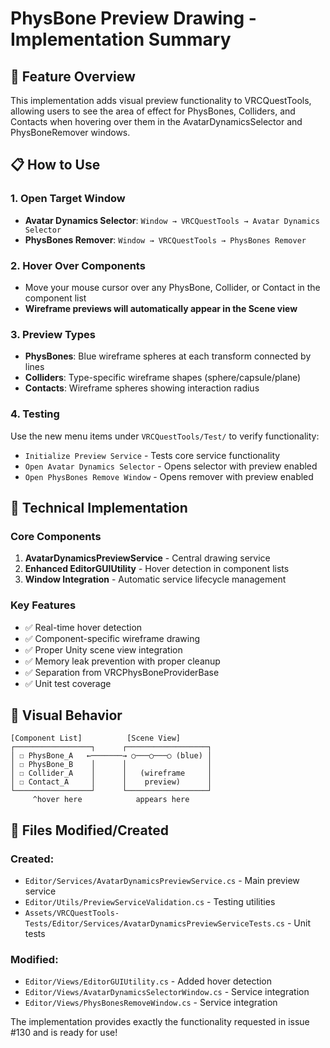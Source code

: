 # PhysBone Preview Drawing - Implementation Summary

## 🎯 Feature Overview

This implementation adds visual preview functionality to VRCQuestTools, allowing users to see the area of effect for PhysBones, Colliders, and Contacts when hovering over them in the AvatarDynamicsSelector and PhysBoneRemover windows.

## 📋 How to Use

### 1. Open Target Window
- **Avatar Dynamics Selector**: `Window → VRCQuestTools → Avatar Dynamics Selector`
- **PhysBones Remover**: `Window → VRCQuestTools → PhysBones Remover`

### 2. Hover Over Components
- Move your mouse cursor over any PhysBone, Collider, or Contact in the component list
- **Wireframe previews will automatically appear in the Scene view**

### 3. Preview Types
- **PhysBones**: Blue wireframe spheres at each transform connected by lines
- **Colliders**: Type-specific wireframe shapes (sphere/capsule/plane)
- **Contacts**: Wireframe spheres showing interaction radius

### 4. Testing
Use the new menu items under `VRCQuestTools/Test/` to verify functionality:
- `Initialize Preview Service` - Tests core service functionality
- `Open Avatar Dynamics Selector` - Opens selector with preview enabled
- `Open PhysBones Remove Window` - Opens remover with preview enabled

## 🔧 Technical Implementation

### Core Components

1. **AvatarDynamicsPreviewService** - Central drawing service
2. **Enhanced EditorGUIUtility** - Hover detection in component lists
3. **Window Integration** - Automatic service lifecycle management

### Key Features

- ✅ Real-time hover detection
- ✅ Component-specific wireframe drawing
- ✅ Proper Unity scene view integration
- ✅ Memory leak prevention with proper cleanup
- ✅ Separation from VRCPhysBoneProviderBase
- ✅ Unit test coverage

## 🎨 Visual Behavior

```
[Component List]          [Scene View]
┌─────────────────┐      ┌──────────────────┐
│ ☐ PhysBone_A   ←───────→ ○───○───○ (blue) │
│ ☐ PhysBone_B    │      │                  │
│ ☐ Collider_A    │      │   (wireframe     │
│ ☐ Contact_A     │      │    preview)      │
└─────────────────┘      └──────────────────┘
     ^hover here            appears here
```

## 📝 Files Modified/Created

### Created:
- `Editor/Services/AvatarDynamicsPreviewService.cs` - Main preview service
- `Editor/Utils/PreviewServiceValidation.cs` - Testing utilities
- `Assets/VRCQuestTools-Tests/Editor/Services/AvatarDynamicsPreviewServiceTests.cs` - Unit tests

### Modified:
- `Editor/Views/EditorGUIUtility.cs` - Added hover detection
- `Editor/Views/AvatarDynamicsSelectorWindow.cs` - Service integration
- `Editor/Views/PhysBonesRemoveWindow.cs` - Service integration

The implementation provides exactly the functionality requested in issue #130 and is ready for use!